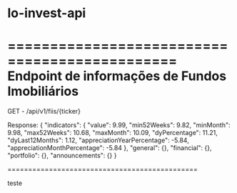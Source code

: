 # lo-invest-api

==============================================
Endpoint de informações de Fundos Imobiliários
==============================================
GET - /api/v1/fiis/{ticker}

Response:
{
    "indicators": {
        "value": 9.99,
        "min52Weeks": 9.82,
        "minMonth": 9.98,
        "max52Weeks": 10.68,
        "maxMonth": 10.09,
        "dyPercentage": 11.21,
        "dyLast12Months": 1.12,
        "appreciationYearPercentage": -5.84,
        "appreciationMonthPercentage": -5.84
    },
    "general": {},
    "financial": {},
    "portfolio": {},
    "announcements": {}
}

==============================================

teste


